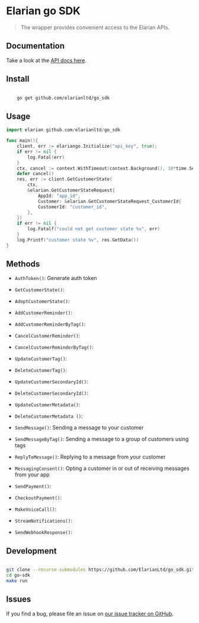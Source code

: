 # Elarian go SDK

> The wrapper provides convenient access to the Elarian APIs.

## Documentation

Take a look at the [API docs here](http://docs.elarian.com).

## Install

```bash

    go get github.com/elarianltd/go_sdk

```

## Usage

```go
import elarian github.com/elarianltd/go_sdk

func main(){
    client, err := elariango.Initialize("api_key", true);
    if err != nil {
        log.Fatal(err)
    }
    ctx, cancel := context.WithTimeout(context.Background(), 10*time.Second)
    defer cancel()
    res, err := client.GetCustomerState(
        ctx,
        &elarian.GetCustomerStateRequest{
            AppId: "app_id",
            Customer: &elarian.GetCustomerStateRequest_CustomerId{
            CustomerId: "customer_id",
        },
    })
    if err != nil {
        log.Fatalf("could not get customer state %v", err)
    }
    log.Printf("customer state %v", res.GetData())
}

```

## Methods

- `AuthToken()`: Generate auth token

- `GetCustomerState()`:
- `AdoptCustomerState()`:

- `AddCustomerReminder()`:
- `AddCustomerReminderByTag()`:
- `CancelCustomerReminder()`:
- `CancelCustomerReminderByTag()`:

- `UpdateCustomerTag()`:
- `DeleteCustomerTag()`:

- `UpdateCustomerSecondaryId()`:
- `DeleteCustomerSecondaryId()`:

- `UpdateCustomerMetadata()`:
- `DeleteCustomerMetadata ()`:

- `SendMessage()`: Sending a message to your customer
- `SendMessageByTag()`: Sending a message to a group of customers using tags
- `ReplyToMessage()`: Replying to a message from your customer
- `MessagingConsent()`: Opting a customer in or out of receiving messages from your app

- `SendPayment()`:
- `CheckoutPayment()`:

- `MakeVoiceCall()`:

- `StreamNotifications()`:
- `SendWebhookResponse()`:

## Development

```bash

git clone --recurse-submodules https://github.com/ElarianLtd/go_sdk.git
cd go-sdk
make run

```

## Issues

If you find a bug, please file an issue on [our issue tracker on GitHub](https://github.com/ElarianLtd/elariango/issues).
